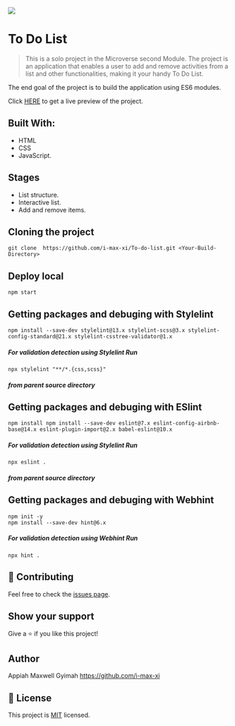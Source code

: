 ![](https://img.shields.io/badge/Microverse-blueviolet)

# To Do List


> This is a solo project in the Microverse second Module. The project is an application that enables a user to add and remove activities from a list and other functionalities, making it your handy To Do List.

The end goal of the project is to build the application using ES6 modules.

Click [HERE](https://i-max-xi.github.io/To-do-list/dist/) 
to get a live preview of the project.

## Built With:
 - HTML
 - CSS
 - JavaScript.

## Stages
 - List structure.
 - Interactive list.
 - Add and remove items.


## Cloning the project
```
git clone  https://github.com/i-max-xi/To-do-list.git <Your-Build-Directory>
```

## Deploy local
```
npm start
```

## Getting packages and debuging with Stylelint
```
npm install --save-dev stylelint@13.x stylelint-scss@3.x stylelint-config-standard@21.x stylelint-csstree-validator@1.x
```
##### For validation detection using Stylelint Run
```
npx stylelint "**/*.{css,scss}"
```
##### from parent source directory

## Getting packages and debuging with ESlint
```
npm install npm install --save-dev eslint@7.x eslint-config-airbnb-base@14.x eslint-plugin-import@2.x babel-eslint@10.x
```
##### For validation detection using Stylelint Run
```
npx eslint .
```
##### from parent source directory

## Getting packages and debuging with Webhint
```
npm init -y
npm install --save-dev hint@6.x
```
##### For validation detection using Webhint Run
```
npx hint .
```

 ## 🤝 Contributing

Feel free to check the [issues page](../../issues/).

## Show your support

Give a ⭐️ if you like this project!

## Author

Appiah Maxwell Gyimah 
  https://github.com/i-max-xi
## 📝 License

This project is [MIT](./MIT.md) licensed.
